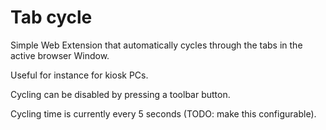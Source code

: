 # Tab cycle

Simple Web Extension that automatically cycles through the tabs in the active browser Window.

Useful for instance for kiosk PCs.

Cycling can be disabled by pressing a toolbar button.

Cycling time is currently every 5 seconds (TODO: make this configurable).
